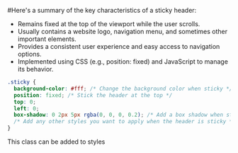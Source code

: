 #Here's a summary of the key characteristics of a sticky header:

* Remains fixed at the top of the viewport while the user scrolls.
* Usually contains a website logo, navigation menu, and sometimes other important elements.
* Provides a consistent user experience and easy access to navigation options.
* Implemented using CSS (e.g., position: fixed) and JavaScript to manage its behavior.


```css
.sticky {
  background-color: #fff; /* Change the background color when sticky */
  position: fixed; /* Stick the header at the top */
  top: 0;
  left: 0;
  box-shadow: 0 2px 5px rgba(0, 0, 0, 0.2); /* Add a box shadow when sticky */
  /* Add any other styles you want to apply when the header is sticky */
}
```
This class can be added to styles
